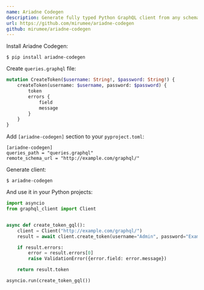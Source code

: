 ```yaml
---
name: Ariadne Codegen
description: Generate fully typed Python GraphQL client from any schema and queries.
url: https://github.com/mirumee/ariadne-codegen
github: mirumee/ariadne-codegen
---
```


Install Ariadne Codegen:

```
$ pip install ariadne-codegen
```

Create `queries.graphql` file:

```graphql
mutation CreateToken($username: String!, $password: String!) {
    createToken(username: $username, password: $password) {
        token
        errors {
            field
            message
        }
    }
}
```

Add `[ariadne-codegen]` section to your `pyproject.toml`:

```
[ariadne-codegen]
queries_path = "queries.graphql"
remote_schema_url = "http://example.com/graphql/"
```

Generate client:

```
$ ariadne-codegen
```

And use it in your Python projects:

```python
import asyncio
from graphql_client import Client


async def create_token_gql():
    client = Client("http://example.com/graphql/")
    result = await client.create_token(username="Admin", password="Example123")

    if result.errors:
        error = result.errors[0]
        raise ValidationError({error.field: error.message})

    return result.token

asyncio.run(create_token_gql())
```

